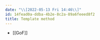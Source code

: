 ```yaml
---
date: "\\[2022-05-13 Fri 14:46\\]"
id: 14fead0a-ddba-4b2e-8c2a-89a6feeed8f2
title: Template method
---
```


- [[GoF]]
